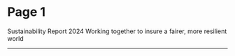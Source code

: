 # Page 1

Sustainability Report 2024
Working together 
to insure a fairer, 
more resilient 
world


---